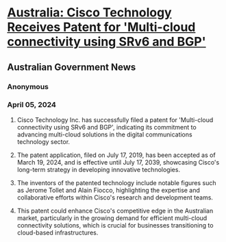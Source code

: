 # [Australia: Cisco Technology Receives Patent for 'Multi-cloud connectivity using SRv6 and BGP'](https://advance.lexis.com/api/document?collection=news&id=urn:contentItem:6BR2-S6W1-JDKC-R1RR-00000-00&context=1519360)
## Australian Government News
### Anonymous
### April 05, 2024

1. Cisco Technology Inc. has successfully filed a patent for 'Multi-cloud connectivity using SRv6 and BGP', indicating its commitment to advancing multi-cloud solutions in the digital communications technology sector.

2. The patent application, filed on July 17, 2019, has been accepted as of March 19, 2024, and is effective until July 17, 2039, showcasing Cisco's long-term strategy in developing innovative technologies.

3. The inventors of the patented technology include notable figures such as Jerome Tollet and Alain Fiocco, highlighting the expertise and collaborative efforts within Cisco's research and development teams.

4. This patent could enhance Cisco's competitive edge in the Australian market, particularly in the growing demand for efficient multi-cloud connectivity solutions, which is crucial for businesses transitioning to cloud-based infrastructures.